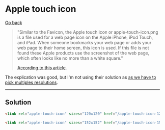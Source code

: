 # Apple touch icon

[Go back](../index.md#websites-improvements-summary)

> "Similar to the Favicon, the Apple touch icon or apple-touch-icon.png is a file used for a web page icon on the Apple iPhone, iPod Touch, and iPad. When someone bookmarks your web page or adds your web page to their home screen, this icon is used. If this file is not found these Apple products use the screenshot of the web page, which often looks like no more than a white square."
> 
> [According to this article](https://www.computerhope.com/jargon/a/appletou.htm).

The explication was good, but I'm not using their solution as [as we have to pick multiples resolutions](https://webhint.io/docs/user-guide/hints/hint-apple-touch-icons/).

<hr class="sl">

## Solution

```html
<link rel="apple-touch-icon" sizes="120x120" href="/apple-touch-icon-120x120.png" />

<link rel="apple-touch-icon" sizes="152x152" href="/apple-touch-icon-152x152.png" />
```